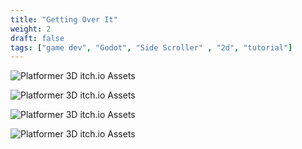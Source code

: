 ```yaml
---
title: "Getting Over It"
weight: 2
draft: false
tags: ["game dev", "Godot", "Side Scroller" , "2d", "tutorial"]
---
```




![Platformer 3D itch.io Assets](https://mihailt.itch.io/modular-tile-world)

![Platformer 3D itch.io Assets](https://jonathangeovani.itch.io/low-poly-platformer-tiles-ground)

![Platformer 3D itch.io Assets](https://screamingbrainstudios.itch.io/planet-surface-skyboxes)

![Platformer 3D itch.io Assets](https://screamingbrainstudios.itch.io/planet-surface-backgrounds-2)